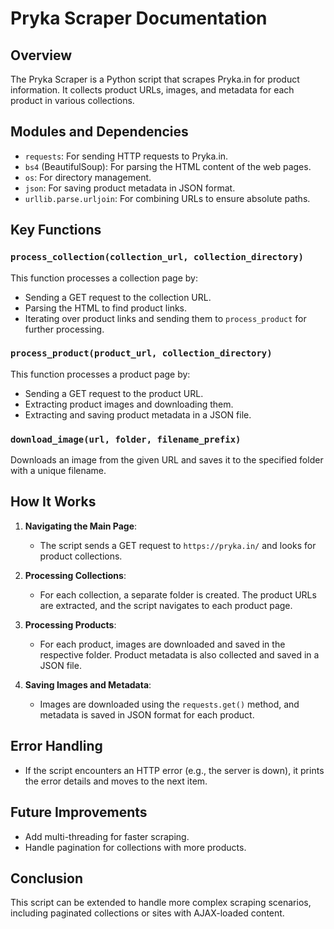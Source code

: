 # Pryka Scraper Documentation

## Overview

The Pryka Scraper is a Python script that scrapes Pryka.in for product information. It collects product URLs, images, and metadata for each product in various collections.

## Modules and Dependencies

- `requests`: For sending HTTP requests to Pryka.in.
- `bs4` (BeautifulSoup): For parsing the HTML content of the web pages.
- `os`: For directory management.
- `json`: For saving product metadata in JSON format.
- `urllib.parse.urljoin`: For combining URLs to ensure absolute paths.

## Key Functions

### `process_collection(collection_url, collection_directory)`
This function processes a collection page by:
- Sending a GET request to the collection URL.
- Parsing the HTML to find product links.
- Iterating over product links and sending them to `process_product` for further processing.

### `process_product(product_url, collection_directory)`
This function processes a product page by:
- Sending a GET request to the product URL.
- Extracting product images and downloading them.
- Extracting and saving product metadata in a JSON file.

### `download_image(url, folder, filename_prefix)`
Downloads an image from the given URL and saves it to the specified folder with a unique filename.

## How It Works

1. **Navigating the Main Page**:
   - The script sends a GET request to `https://pryka.in/` and looks for product collections.
   
2. **Processing Collections**:
   - For each collection, a separate folder is created. The product URLs are extracted, and the script navigates to each product page.
   
3. **Processing Products**:
   - For each product, images are downloaded and saved in the respective folder. Product metadata is also collected and saved in a JSON file.
   
4. **Saving Images and Metadata**:
   - Images are downloaded using the `requests.get()` method, and metadata is saved in JSON format for each product.

## Error Handling

- If the script encounters an HTTP error (e.g., the server is down), it prints the error details and moves to the next item.

## Future Improvements

- Add multi-threading for faster scraping.
- Handle pagination for collections with more products.

## Conclusion

This script can be extended to handle more complex scraping scenarios, including paginated collections or sites with AJAX-loaded content.

